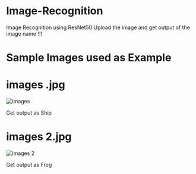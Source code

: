 # Image-Recognition
Image Recognition using ResNet50
Upload the image and get output of the image name !!!

# Sample Images used as Example

# images .jpg

![images ](https://github.com/user-attachments/assets/08304bd6-f549-434b-b7e8-803924b5abc9)

Get output as Ship

# images 2.jpg

![images 2](https://github.com/user-attachments/assets/04f5d122-02a6-4b9a-a00a-db65269a1fdf)

Get output as Frog
